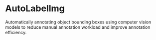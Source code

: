 # AutoLabelImg
Automatically annotating object bounding boxes using computer vision models to reduce manual annotation workload and improve annotation efficiency.
